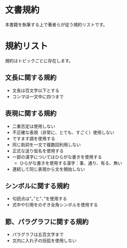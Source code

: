 # 文書規約

本書籍を執筆する上で著者らが従う規約リストです。

# 規約リスト

規約はトピックごとに存在します。

## 文長に関する規約

- 文長は百文字以下とする
- コンマは一文中に四つまで

## 表現に関する規約

- 二重否定は使用しない
- 不正確な表現（非常に、とても、すごく）使用しない
- ですます調を使用する
- 同じ助詞を一文で複数回利用しない
- 正式な送り仮名を使用する
- 一部の漢字についてはひらがな書きを使用する
  - ひらがな書きを使用する漢字：事、通り、有る、無い
- 連続して同じ表現から文を開始しない

## シンボルに関する規約

- 句読点は”。”と”、”を使用する
- 式中や引用をのぞき全角シンボルを使用する

## 節、パラグラフに関する規約

- パラグラフは五百文字まで
- 文内に入れ子の括弧を使用しない